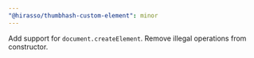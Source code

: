 ```yaml
---
"@hirasso/thumbhash-custom-element": minor
---
```


Add support for `document.createElement`. Remove illegal operations from constructor.
